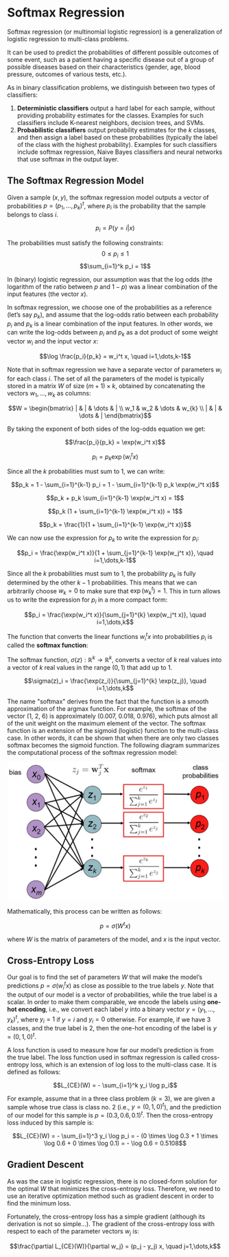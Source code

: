 # Softmax Regression
Softmax regression (or multinomial logistic regression) is a generalization of logistic regression to multi-class problems.

It can be used to predict the probabilities of different possible outcomes of some event, such as a patient having a specific disease out of a group of possible diseases based on their characteristics (gender, age, blood pressure, outcomes of various tests, etc.).

As in binary classification problems, we distinguish between two types of classifiers:

1. **Deterministic classifiers** output a hard label for each sample, without providing probability estimates for the classes. Examples for such classifiers include K-nearest neighbors, decision trees, and SVMs.
2. **Probabilistic classifiers** output probability estimates for the $k$ classes, and then assign a label based on these probabilities (typically the label of the class with the highest probability). Examples for such classifiers include softmax regression, Naive Bayes classifiers and neural networks that use softmax in the output layer.

## The Softmax Regression Model
Given a sample $(x, y)$, the softmax regression model outputs a vector of probabilities $p=(p_1, \dots, p_k)^t$, where $p_i$ is the probability that the sample belongs to class $i$.

$$p_i = P(y=i|x)$$

The probabilities must satisfy the following constraints:
$$0 \leq p_i \leq 1$$
$$\sum_{i=1}^k p_i = 1$$

In (binary) logistic regression, our assumption was that the log odds (the logarithm of the ratio between $p$ and $1 − p$) was a linear combination of the input features (the vector $x$).

In softmax regression, we choose one of the probabilities as a reference (let’s say $p_k$), and assume that the log-odds ratio between each probability $p_i$ and $p_k$ is a linear combination of the input features. In other words, we can write the log-odds between $p_i$ and $p_k$ as a dot product of some weight vector $w_i$ and the input vector $x$:

$$\log \frac{p_i}{p_k} = w_i^t x, \quad i=1,\dots,k-1$$

Note that in softmax regression we have a separate vector of parameters $w_i$ for each class $i$. The set of all the parameters of the model is typically stored in a matrix $W$ of size $(m+1) \times k$, obtained by concatenating the vectors $w_1, \dots, w_{k}$ as columns:

$$W = \begin{bmatrix} | & | & \dots & | \\ w_1 & w_2 & \dots & w_{k} \\ | & | & \dots & | \end{bmatrix}$$

By taking the exponent of both sides of the log-odds equation we get:

$$\frac{p_i}{p_k} = \exp(w_i^t x)$$

$$p_i = p_k \exp(w_i^t x)$$

Since all the $k$ probabilities must sum to 1, we can write:

$$p_k = 1 - \sum_{i=1}^{k-1} p_i = 1 - \sum_{i=1}^{k-1} p_k \exp(w_i^t x)$$

$$p_k + p_k \sum_{i=1}^{k-1} \exp(w_i^t x) = 1$$

$$p_k (1 + \sum_{i=1}^{k-1} \exp(w_i^t x)) = 1$$

$$p_k = \frac{1}{1 + \sum_{i=1}^{k-1} \exp(w_i^t x)}$$

We can now use the expression for $p_k$ to write the expression for $p_i$:

$$p_i = \frac{\exp(w_i^t x)}{1 + \sum_{j=1}^{k-1} \exp(w_j^t x)}, \quad i=1,\dots,k-1$$

Since all the $k$ probabilities must sum to 1, the probability $p_k$ is fully determined by the other $k − 1$ probabilities. This means that we can arbitrarily choose $w_k=0$ to make sure that $\exp(w_k^t)=1$. This in turn allows us to write the expression for $p_i$ in a more compact form:

$$p_i = \frac{\exp(w_i^t x)}{\sum_{j=1}^{k} \exp(w_j^t x)}, \quad i=1,\dots,k$$

The function that converts the linear functions $w_i^t x$ into probabilities $p_i$ is called the **softmax function**:

The softmax function, $\sigma(z): \mathbb{R}^k \rightarrow \mathbb{R}^k$, converts a vector of $k$ real values into a vector of $k$ real values in the range $(0, 1)$ that add up to 1.

$$\sigma(z)_i = \frac{\exp(z_i)}{\sum_{j=1}^{k} \exp(z_j)}, \quad i=1,\dots,k$$

The name "softmax" derives from the fact that the function is a smooth approximation of the argmax function. For example, the softmax of the vector (1, 2, 6) is approximately (0.007, 0.018, 0.976), which puts almost all of the unit weight on the maximum element of the vector. The softmax function is an extension of the sigmoid (logistic) function to the multi-class case. In other words, it can be shown that when there are only two classes softmax becomes the sigmoid function. The following diagram summarizes the computational process of the softmax regression model:

<div style="align: center">
    <img src="media/softmax_regression.png" width="600px">
</div>

Mathematically, this process can be written as follows:

$$p = \sigma(W^t x)$$

where $W$ is the matrix of parameters of the model, and $x$ is the input vector.

## Cross-Entropy Loss
Our goal is to find the set of parameters $W$ that will make the model’s predictions $p=\sigma(w_i^t x)$ as close as possible to the true labels $y$. Note that the output of our model is a vector of probabilities, while the true label is a scalar. In order to make them comparable, we encode the labels using **one-hot encoding**, i.e., we convert each label $y$ into a binary vector $y=(y_1, \dots, y_k)^t$, where $y_i=1$ if $y=i$ and $y_i=0$ otherwise. For example, if we have 3 classes, and the true label is 2, then the one-hot encoding of the label is $y=(0, 1, 0)^t$.

A loss function is used to measure how far our model’s prediction is from the true label. The loss function used in softmax regression is called cross-entropy loss, which is an extension of log loss to the multi-class case. It is defined as follows:

$$L_{CE}(W) = - \sum_{i=1}^k y_i \log p_i$$

For example, assume that in a three class problem $(k = 3)$, we are given a sample whose true class is class no. 2 (i.e., $y = (0, 1, 0)^t$), and the prediction of our model for this sample is $p = (0.3, 0.6, 0.1)^t$. Then the cross-entropy loss induced by this sample is:

$$L_{CE}(W) = - \sum_{i=1}^3 y_i \log p_i = - (0 \times \log 0.3 + 1 \times \log 0.6 + 0 \times \log 0.1) = - \log 0.6 = 0.5108$$

## Gradient Descent
As was the case in logistic regression, there is no closed-form solution for the optimal $W$ that minimizes the cross-entropy loss. Therefore, we need to use an iterative optimization method such as gradient descent in order to find the minimum loss.

Fortunately, the cross-entropy loss has a simple gradient (although its derivation is not so simple…). The gradient of the cross-entropy loss with respect to each of the parameter vectors $w_j$ is:

$$\frac{\partial L_{CE}(W)}{\partial w_j} = (p_j - y_j) x, \quad j=1,\dots,k$$